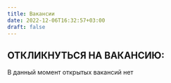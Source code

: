 ```yaml
---
title: Вакансии
date: 2022-12-06T16:32:57+03:00
draft: false
---
```


## ОТКЛИКНУТЬСЯ НА ВАКАНСИЮ:

В данный момент открытых вакансий нет

